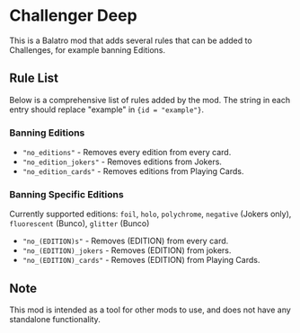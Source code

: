 # Challenger Deep

This is a Balatro mod that adds several rules that can be added to Challenges, for example banning Editions.

## Rule List

Below is a comprehensive list of rules added by the mod. The string in each entry should replace "example" in `{id = "example"}`.

### Banning Editions

- `"no_editions"` - Removes every edition from every card.
- `"no_edition_jokers"` - Removes editions from Jokers.
- `"no_edition_cards"` - Removes editions from Playing Cards.

### Banning Specific Editions

Currently supported editions: `foil`, `holo`, `polychrome`, `negative` (Jokers only), `fluorescent` (Bunco), `glitter` (Bunco)
- `"no_(EDITION)s"` - Removes (EDITION) from every card.
- `"no_(EDITION)_jokers` - Removes (EDITION) from jokers.
- `"no_(EDITION)_cards"` - Removes (EDITION) from Playing Cards.

## Note
This mod is intended as a tool for other mods to use, and does not have any standalone functionality.
